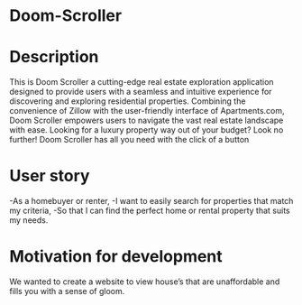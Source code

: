 # Doom-Scroller
# Description
This is Doom Scroller a cutting-edge real estate exploration application designed to provide users with a seamless and intuitive experience for discovering and exploring residential properties. 
Combining the convenience of Zillow with the user-friendly interface of Apartments.com, 
Doom Scroller empowers users to navigate the vast real estate landscape with ease. 
Looking for a luxury property way out of your budget? Look no further! Doom Scroller has all you need with the click of a button
# User story
-As a homebuyer or renter,
-I want to easily search for properties that match my criteria,
-So that I can find the perfect home or rental property that suits my needs.
# Motivation for development
We wanted to create a website to view house’s that are unaffordable and fills you with a sense of gloom.


